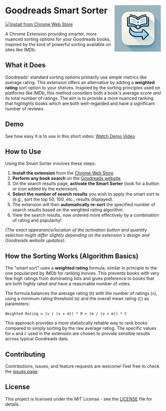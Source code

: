


Goodreads Smart Sorter<img src="https://github.com/HzaCode/goodreads-smart-sorter/blob/main/logo.jpg?raw=true" width="150" height="150" align="right" />
==================== 

<a href="https://chromewebstore.google.com/detail/goodreads-smart-sort/plmelbcjajggffbbmopjdaepijjkdmid?utm_source=item-share-cb" target="_blank" rel="noopener noreferrer">
  <img src="https://developer.chrome.com/static/docs/webstore/branding/image/206x58-chrome-web-043497a3d766e.png" alt="Install from Chrome Web Store" width="250"> 
 
</a> 
<br/> 



A Chrome Extension providing smarter, more nuanced sorting options for your Goodreads books, inspired by the kind of powerful sorting available on sites like IMDb.

## What it Does

Goodreads' standard sorting options primarily use simple metrics like average rating. This extension offers an alternative by adding a **weighted rating** sort option to your shelves. Inspired by the sorting principles used on platforms like IMDb, this method considers both a book's average score *and* its total number of ratings. The aim is to provide a more nuanced ranking that highlights books which are both well-regarded and have a significant number of reviews.


## Demo

See how easy it is to use in this short video:
[Watch Demo Video](https://github.com/user-attachments/assets/ab60011a-0679-4184-9b3f-b7952dbda3b9)

## How to Use

Using the Smart Sorter involves these steps:

1.  **Install the extension** from the [Chrome Web Store](https://chromewebstore.google.com/search/Goodreads%20Smart%20Sort).
2.  **Perform any book search** on the [Goodreads website](https://www.goodreads.com).
3.  On the search results page, **activate the Smart Sorter** (look for a button or icon added by the extension).
4.  **Select the number of search results** you wish to apply the smart sort to (e.g., sort the top 50, 100, etc., results displayed).
5.  The extension will then **automatically re-sort** the specified number of search results based on the weighted rating algorithm.
6.  View the search results, now ordered more effectively by a combination of rating and popularity!

*(The exact appearance/location of the activation button and quantity selection might differ slightly depending on the extension's design and Goodreads website updates).*

## How the Sorting Works (Algorithm Basics)

The "smart sort" uses a **weighted rating** formula, similar in principle to the one popularized by IMDb for ranking movies. This prevents books with very few high ratings from dominating lists and gives preference to books that are both highly rated *and* have a reasonable number of votes.

The formula balances the average rating (`R`) with the number of ratings (`v`), using a minimum rating threshold (`m`) and the overall mean rating (`C`) as parameters:

`Weighted Rating = (v / (v + m)) * R + (m / (v + m)) * C`

This approach provides a more statistically reliable way to rank books compared to simply sorting by the raw average rating. The specific values for `m` and `C` used in the extension are chosen to provide sensible results across typical Goodreads data.

## Contributing

Contributions, issues, and feature requests are welcome! Feel free to check the [issues page](https://github.com/HzaCode/goodreads-smart-sorter/issues).

## License

This project is licensed under the MIT License - see the [LICENSE](LICENSE) file for details. 

